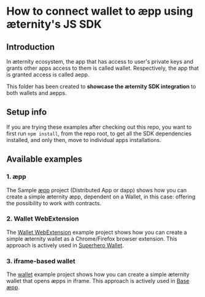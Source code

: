 # How to connect wallet to æpp using æternity's JS SDK

## Introduction

In æternity ecosystem, the app that has access to user's private keys and grants other apps
access to them is called wallet. Respectively, the app that is granted access is called aepp.

This folder has been created to **showcase the æternity SDK integration** to both wallets and aepps.

## Setup info

If you are trying these examples after checking out this repo,
you want to first run `npm install`, from the repo root, to get all the SDK dependencies installed,
and only then, move to individual apps installations.

## Available examples

### 1. æpp

The Sample [æpp](aepp) project (Distributed App or dapp) shows how you can create a simple æternity æpp,
dependent on a Wallet, in this case: offering the possibility to work with contracts.

### 2. Wallet WebExtension

The [Wallet WebExtension](wallet-web-extension) example project shows how you can create a simple
æternity wallet as a Chrome/Firefox browser extension. This approach is actively used in
[Superhero Wallet](https://github.com/aeternity/superhero-wallet).

### 3. iframe-based wallet

The [wallet](wallet-iframe) example project shows how you can create a simple æternity wallet
that opens æpps in iframe. This approach is actively used in [Base æpp](https://github.com/aeternity/aepp-base).
